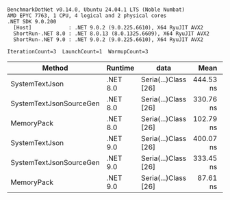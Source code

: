 ```

BenchmarkDotNet v0.14.0, Ubuntu 24.04.1 LTS (Noble Numbat)
AMD EPYC 7763, 1 CPU, 4 logical and 2 physical cores
.NET SDK 9.0.200
  [Host]            : .NET 9.0.2 (9.0.225.6610), X64 RyuJIT AVX2
  ShortRun-.NET 8.0 : .NET 8.0.13 (8.0.1325.6609), X64 RyuJIT AVX2
  ShortRun-.NET 9.0 : .NET 9.0.2 (9.0.225.6610), X64 RyuJIT AVX2

IterationCount=3  LaunchCount=1  WarmupCount=3  

```
| Method                  | Runtime  | data                 | Mean      | Error     | StdDev   | Min       | Max       | Gen0   | Allocated |
|------------------------ |--------- |--------------------- |----------:|----------:|---------:|----------:|----------:|-------:|----------:|
| SystemTextJson          | .NET 8.0 | Seria(...)Class [26] | 444.53 ns | 32.607 ns | 1.787 ns | 443.42 ns | 446.59 ns | 0.0196 |     328 B |
| SystemTextJsonSourceGen | .NET 8.0 | Seria(...)Class [26] | 330.76 ns | 81.028 ns | 4.441 ns | 327.72 ns | 335.86 ns | 0.0219 |     368 B |
| MemoryPack              | .NET 8.0 | Seria(...)Class [26] | 102.79 ns | 13.138 ns | 0.720 ns | 102.00 ns | 103.42 ns | 0.0076 |     128 B |
| SystemTextJson          | .NET 9.0 | Seria(...)Class [26] | 400.07 ns |  6.085 ns | 0.334 ns | 399.70 ns | 400.33 ns | 0.0196 |     328 B |
| SystemTextJsonSourceGen | .NET 9.0 | Seria(...)Class [26] | 333.45 ns |  6.816 ns | 0.374 ns | 333.16 ns | 333.87 ns | 0.0219 |     368 B |
| MemoryPack              | .NET 9.0 | Seria(...)Class [26] |  87.61 ns | 12.525 ns | 0.687 ns |  86.83 ns |  88.08 ns | 0.0076 |     128 B |
